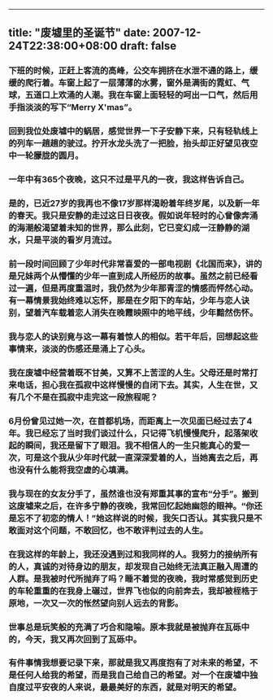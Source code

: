 
---
title: "废墟里的圣诞节"
date: 2007-12-24T22:38:00+08:00
draft: false
---

### 下班的时候，正赶上客流的高峰，公交车拥挤在水泄不通的路上，缓缓的爬行着。车窗上起了一层薄薄的水雾，窗外是满街的霓虹、气球，五道口上欢涌的人潮。我在车窗上面轻轻的呵出一口气，然后用手指淡淡的写下“Merry X'mas”。

### 回到我位处废墟中的蜗居，感觉世界一下子安静下来，只有轻轨线上的列车一趟趟的驶过。拧开水龙头洗了一把脸，抬头却正好望见夜空中一轮朦胧的圆月。

### 一年中有365个夜晚，这只不过是平凡的一夜，我这样告诉自己。

### 是的，已近27岁的我再也不像17岁那样渴盼着年终岁尾，以及新一年的春天。我只是安静的走过这日日夜夜。假如说年轻时的心曾像奔涌的海潮般渴望着未知的世界，那么此刻，它已变幻成一汪静静的湖水，只是平淡的看岁月流过。

### 前一段时间回顾了少年时代非常喜爱的一部电视剧《北国而来》，讲的是兄妹两个从懵懂的少年一直到成人所经历的故事。虽然之前已经看过一遍，但是再度重温时，我仍然为少年那青涩的情感而怦然心动。有一幕情景我始终难以忘怀，那是在夕阳下的车站，少年与恋人诀别，望着汽车载着恋人消失在晚霞映照中的地平线，少年黯然伤怀。

### 我与恋人的诀别竟与这一幕有着惊人的相似。若干年后，回想起这些事情来，淡淡的伤感还是涌上了心头。

### 我在废墟中经营着既不甘美，又算不上苦涩的人生。父母还是时常打来电话，担心我在孤寂中这样慢慢的自闭下去。其实，人生在世，又有几个不是在孤寂中走完这一段旅程呢？

### 6月份曾见过她一次，在首都机场，而距离上一次见面已经过去了4年。我已经忘了当时我们谈过什么，只记得飞机慢慢爬升，起落架收起的瞬间，我还是留下了眼泪。我不相信人的一生只能真心的爱一次，可是这个我从少年时代就一直深深爱着的人，当她离去之后，再也没有什么能将我空虚的心填满。

### 我与现在的女友分手了，虽然谁也没有郑重其事的宣布“分手”。搬到这废墟来之后，在许多宁静的夜晚，我常回忆起她幽怨的眼神。“你还是忘不了初恋的情人！”她这样说的时候，我矢口否认。其实我只是不敢面对这个问题，不敢回忆，也不敢评判过去的人生。

### 在我这样的年龄上，我还没遇到过和我同样的人。我努力的接纳所有的人，真诚的对待身边的朋友，却发现自己始终无法真正融入周遭的人群。是我被时代所抛弃了吗？睡不着觉的夜晚，我时常感觉到历史的车轮重重的在我身上碾过，世界飞也似的向前奔去，我却被桎梏于原地，一次又一次的怅然望向别人远去的背影。

### 世事总是玩笑般的充满了巧合和隐喻。原本我就是被抛弃在瓦砾中的，今天，我又再次回到了瓦砾中。

### 有件事情我想要记录下来，那就是我又再度抱有了对未来的希望，不是任何人给我的希望，而是我自己给自己的希望。对一个在废墟中独自度过平安夜的人来说，最最美好的东西，就是对明天的希望。

